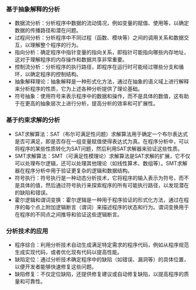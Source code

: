### 基于抽象解释的分析

- 数据流分析：分析程序中数据的流动情况，例如变量的赋值、使用等，以确定数据的传播路径和潜在问题。
- 过程间分析：分析程序中不同过程（函数、模块等）之间的调用关系和数据交互，以理解整个程序的行为。
- 指向分析：确定程序中指针变量的指向关系，即指针可能指向哪些内存地址，这对于理解程序的内存操作和数据共享非常重要。
- 控制流分析：分析程序的执行路径，即程序在运行时可能经过哪些分支和循环，以确定程序的控制结构。
- 抽象解释理论：抽象解释是一种形式化方法，通过在抽象的语义域上进行解释来分析程序的性质，它为上述各种分析提供了理论基础。
- 符号抽象：使用符号来表示程序中的数据和操作，而不是具体的数值，这有助于在更高的抽象层次上进行分析，提高分析的效率和可扩展性。
### 基于约束求解的分析
- SAT求解算法：SAT（布尔可满足性问题）求解算法用于确定一个布尔表达式是否可满足，即是否存在一组变量赋值使得表达式为真。在程序分析中，可以将程序的某些性质转化为SAT问题，然后利用SAT求解器来验证这些性质。
- SMT求解算法：SMT（可满足性模理论）求解算法是SAT求解的扩展，它不仅可以处理布尔逻辑，还可以处理其他理论（如线性算术、数组等）。SMT求解器在程序分析中用于验证更复杂的逻辑和数据结构。
- 符号执行：符号执行是一种动态分析技术，它将程序的输入表示为符号，而不是具体的值，然后通过符号执行来探索程序的所有可能执行路径，以发现潜在的缺陷和错误。
- 霍尔逻辑和谓词变换：霍尔逻辑是一种用于程序验证的形式化方法，通过在程序的每个点上附加逻辑断言（谓词）来描述程序的状态和行为。谓词变换用于在程序的不同点之间推导和验证这些逻辑断言。
### 分析技术的应用
- 程序综合：利用分析技术自动生成满足特定需求的程序代码，例如从程序规范生成实现代码，或者优化现有代码以提高性能。
- 缺陷定位：通过分析技术确定程序中的缺陷（如错误、漏洞等）的具体位置，以便开发者能够快速修复这些问题。
- 缺陷修复：不仅定位缺陷，还提供修复建议或自动修复缺陷，以提高程序的质量和可靠性。

